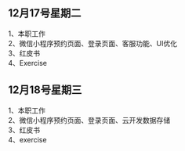 ## 12月17号星期二
1、本职工作<br>
2、微信小程序预约页面、登录页面、客服功能、UI优化<br>
3、红皮书<br>
4、Exercise<br>
## 12月18号星期三
1、本职工作<br>
2、微信小程序预约页面、登录页面、云开发数据存储<br>
3、红皮书<br>
4、exercise<br>